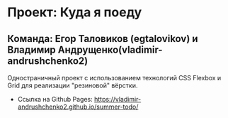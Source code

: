# Проект: Куда я поеду
## Команда: Егор Таловиков (egtalovikov) и Владимир Андрущенко(vladimir-andrushchenko2)

Одностраничный проект с использованием технологий CSS Flexbox и Grid для реализации "резиновой" вёрстки.

- Ссылка на Github Pages: https://vladimir-andrushchenko2.github.io/summer-todo/
